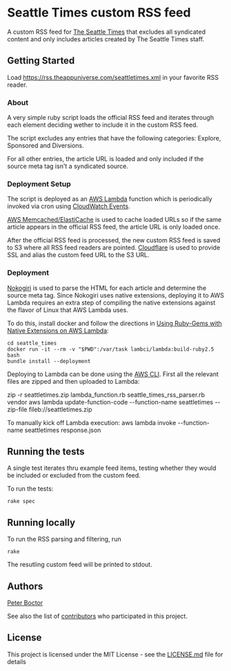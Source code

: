 # Seattle Times custom RSS feed

A custom RSS feed for [The Seattle Times](https://www.seattletimes.com) that excludes all syndicated content and only includes articles created by The Seattle Times staff.

## Getting Started

Load https://rss.theappuniverse.com/seattletimes.xml in your favorite RSS reader.

### About

A very simple ruby script loads the official RSS feed and iterates through each element deciding wether to include it in the custom RSS feed.

The script excludes any entries that have the following categories: Explore, Sponsored and Diversions.

For all other entries, the article URL is loaded and only included if the source meta tag isn't a syndicated source.

### Deployment Setup

The script is deployed as an [AWS Lambda](https://aws.amazon.com/lambda/) function which is periodically invoked via cron using [CloudWatch Events](https://docs.aws.amazon.com/AmazonCloudWatch/latest/events/Create-CloudWatch-Events-Scheduled-Rule.html).

[AWS Memcached/ElastiCache](https://aws.amazon.com/elasticache/memcached/) is used to cache loaded URLs so if the same article appears in the official RSS feed, the article URL is only loaded once.

After the official RSS feed is processed, the new custom RSS feed is saved to S3 where all RSS feed readers are pointed. [Cloudflare](https://www.cloudflare.com) is used to provide SSL and alias the custom feed URL to the S3 URL.

### Deployment

[Nokogiri](https://nokogiri.org) is used to parse the HTML for each article and determine the source meta tag.
Since Nokogiri uses native extensions, deploying it to AWS Lambda requires an extra step of compiling the native extensions against the flavor of Linux that AWS Lambda uses.

To do this, install docker and follow the directions in [Using Ruby-Gems with Native Extensions on AWS Lambda](https://blog.francium.tech/using-ruby-gems-with-native-extensions-on-aws-lambda-aa4a3b8862c9):

```
cd seattle_times
docker run -it --rm -v "$PWD":/var/task lambci/lambda:build-ruby2.5 bash
bundle install --deployment
```
Deploying to Lambda can be done using the [AWS CLI](https://aws.amazon.com/cli/). First all the relevant files are zipped and then uploaded to Lambda:

zip -r seattletimes.zip lambda_function.rb seattle_times_rss_parser.rb vendor
aws lambda update-function-code --function-name seattletimes --zip-file fileb://seattletimes.zip

To manually kick off Lambda execution:
aws lambda invoke --function-name seattletimes response.json

## Running the tests

A single test iterates thru example feed items, testing whether they would be included or excluded from the custom feed.

To run the tests:

```
rake spec
```

## Running locally

To run the RSS parsing and filtering, run

```
rake
```

The resutling custom feed will be printed to stdout.

## Authors

[Peter Boctor](https://github.com/boctor)

See also the list of [contributors](https://github.com/your/project/contributors) who participated in this project.

## License

This project is licensed under the MIT License - see the [LICENSE.md](LICENSE.md) file for details

